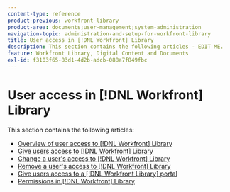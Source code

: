 ```yaml
---
content-type: reference
product-previous: workfront-library
product-area: documents;user-management;system-administration
navigation-topic: administration-and-setup-for-workfront-library
title: User access in [!DNL Workfront] Library
description: This section contains the following articles - EDIT ME.
feature: Workfront Library, Digital Content and Documents
exl-id: f3103f65-83d1-4d2b-adcb-088a7f849fbc
---
```

# User access in [!DNL Workfront] Library

This section contains the following articles:

* [Overview of user access to [!DNL Workfront] Library](../../../workfront-library/administration-and-setup/user-access/user-access-overview.md)
* [Give users access to [!DNL Workfront] Library](../../../workfront-library/administration-and-setup/user-access/give-users-access-to-library.md)
* [Change a user's access to [!DNL Workfront] Library](../../../workfront-library/administration-and-setup/user-access/change-user-access.md)
* [Remove a user's access to [!DNL Workfront] Library](../../../workfront-library/administration-and-setup/user-access/remove-a-users-access-library.md)
* [Give users access to a [!DNL Workfront Library] portal](../../../workfront-library/administration-and-setup/user-access/give-users-access-portal.md)
* [Permissions in [!DNL Workfront] Library](../../../workfront-library/administration-and-setup/user-access/permissions-in-workfront-library.md)
